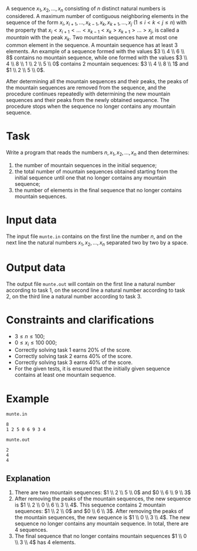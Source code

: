 
A sequence $x_1, x_2, \dots, x_n$ consisting of $n$ distinct natural numbers is considered. A maximum number of contiguous neighboring elements in the sequence of the form $x_i, x_{i+1}, \dots, x_{k-1}, x_k, x_{k+1}, \dots, x_j$ ($1 \leq i < k < j \leq n$) with the property that $x_i < x_{i+1} < \dots < x_{k-1} < x_k > x_{k+1} > \dots > x_j$, is called a *mountain* with the peak $x_k$. Two mountain sequences have at most one common element in the sequence. A mountain sequence has at least $3$ elements. An example of a sequence formed with the values $3 \\ 4 \\ 6 \\ 8$ contains no mountain sequence, while one formed with the values $3 \\ 4 \\ 8 \\ 1 \\ 2 \\ 5 \\ 0$ contains $2$ mountain sequences: $3 \\ 4 \\ 8 \\ 1$ and $1 \\ 2 \\ 5 \\ 0$. 

After determining all the mountain sequences and their peaks, the peaks of the mountain sequences are removed from the sequence, and the procedure continues repeatedly with determining the new mountain sequences and their peaks from the newly obtained sequence. The procedure stops when the sequence no longer contains any mountain sequence. 

# Task

Write a program that reads the numbers $n, x_1, x_2, \dots, x_n$ and then determines:

1. the number of mountain sequences in the initial sequence;
2. the total number of mountain sequences obtained starting from the initial sequence until one that no longer contains any mountain sequence;
3. the number of elements in the final sequence that no longer contains mountain sequences.

# Input data

The input file `munte.in` contains on the first line the number $n$, and on the next line the natural numbers $x_1, x_2, \dots, x_n$ separated two by two by a space.

# Output data

The output file `munte.out` will contain on the first line a natural number according to task $1$, on the second line a natural number according to task $2$, on the third line a natural number according to task $3$.

# Constraints and clarifications

* $3 \leq n \leq 100$;
* $0 \leq x_i \leq 100\ 000$;
* Correctly solving task $1$ earns $20$% of the score.
* Correctly solving task $2$ earns $40$% of the score.
* Correctly solving task $3$ earns $40$% of the score.
* For the given tests, it is ensured that the initially given sequence contains at least one mountain sequence.

# Example

`munte.in`

```
8
1 2 5 0 6 9 3 4
```

`munte.out`

```
2
4
4
```

## Explanation

1. There are two mountain sequences: $1 \\ 2 \\ 5 \\ 0$ and $0 \\ 6 \\ 9 \\ 3$
2. After removing the peaks of the mountain sequences, the new sequence is $1 \\ 2 \\ 0 \\ 6 \\ 3 \\ 4$. This sequence contains $2$ mountain sequences: $1 \\ 2 \\ 0$ and $0 \\ 6 \\ 3$. After removing the peaks of the mountain sequences, the new sequence is $1 \\ 0 \\ 3 \\ 4$. The new sequence no longer contains any mountain sequence. In total, there are $4$ sequences.
3. The final sequence that no longer contains mountain sequences $1 \\ 0 \\ 3 \\ 4$ has $4$ elements.
